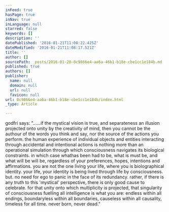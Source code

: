 ```yaml
---
inFeed: true
hasPage: true
inNav: true
inLanguage: null
starred: false
keywords: []
description: ''
datePublished: '2016-01-21T11:08:22.425Z'
dateModified: '2016-01-21T11:08:17.521Z'
title: ''
author: []
sourcePath: _posts/2016-01-20-0c9866e4-aa6a-46b1-b18e-cbe1cc1e184b.md
published: true
authors: []
publisher:
  name: null
  domain: null
  url: null
  favicon: null
url: 0c9866e4-aa6a-46b1-b18e-cbe1cc1e184b/index.html
_type: Article

---
```

godfri says: "......if the mystical vision is true, and separateness an illusion projected onto unity by the creativity of mind, then you cannot be the authour of the words you think and say, nor the source of the actions you perform. the human experience of individual objects and entities interacting through accidental and intentional actions is nothing more than an operational simulation through which consciousness navigates its biological constraints. in which case whathas been had to be, what is must be, and what will be will be, regardless of your preferences, hopes, intentions and affirmations. you are not the one living your life, where you is biolographical identity. your life, your identity is being lived through life by consciousness. but. no need for ego to panic in the face of its redundancy. rather, if there is any truth to this 'mystical' perspective, there is only good cause to celebrate. for that unity onto which multiplicity is projected, that singularity of consciousness fuelling all intelligence is what you are: endless within all endings, boundaryless within all boundaries, causeless within all causality, timeless for all time. never born, never dead."